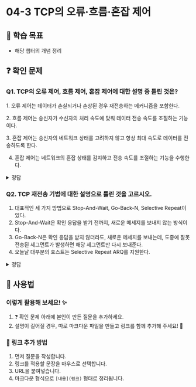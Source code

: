 # 04-3 TCP의 오류·흐름·혼잡 제어

## 📌 학습 목표
- 해당 챕터의 개념 정리

## ❓ 확인 문제

### Q1. TCP의 오류 제어, 흐름 제어, 혼잡 제어에 대한 설명 중 틀린 것은?

1️. 오류 제어는 데이터가 손실되거나 손상된 경우 재전송하는 메커니즘을 포함한다.

2️. 흐름 제어는 송신자가 수신자의 처리 속도에 맞춰 데이터 전송 속도를 조절하는 기능이다.

3️. 혼잡 제어는 송신자의 네트워크 상태를 고려하지 않고 항상 최대 속도로 데이터를 전송하도록 한다.

4. 혼잡 제어는 네트워크의 혼잡 상태를 감지하고 전송 속도를 조절하는 기능을 수행한다.

<details>
<summary>정답</summary>

- **3. 혼잡 제어는 송신자의 네트워크 상태를 고려하지 않고 항상 최대 속도로 데이터를 전송하도록 한다. X**   
  - TCP의 혼잡 제어는 네트워크의 혼잡 상태를 감지하고, 혼잡이 발생하면 전송 속도를 낮추는 방식으로 작동한다.

**[해설]**

- **1️. 오류 제어는 데이터가 손실되거나 손상된 경우 재전송하는 메커니즘을 포함한다. O**   
  -  TCP는 오류 제어 기능을 통해 데이터가 손실되거나 손상될 경우 재전송하는 기능을 제공합니다.


- **2. 흐름 제어는 송신자가 수신자의 처리 속도에 맞춰 데이터 전송 속도를 조절하는 기능이다. O**   
  - 흐름 제어는 송신자의 전송 속도를 조절하여 수신자가 처리할 수 있도록 도와줍니다.
  

- **4. 혼잡 제어는 네트워크의 혼잡 상태를 감지하고 전송 속도를 조절하는 기능을 수행한다. O** 
  - 혼잡 제어는 네트워크 상태를 고려하여 과부하를 방지하는 기능을 합니다.
  
---

</details> 

### Q2. TCP 재전송 기법에 대한 설명으로 틀린 것을 고르시오.

1. 대표적인 세 가지 방법으로 Stop-And-Wait, Go-Back-N, Selective Repeat이 있다.
2. Stop-And-Wait은 확인 응답을 받기 전까지, 새로운 메세지를 보내지 않는 방식이다.
3. Go-Back-N은 확인 응답을 받지 않더라도, 새로운 메세지를 보내는데, 도중에 잘못 전송된 세그먼트가 발생하면 해당 세그먼트만 다시 보내준다.
4. 오늘날 대부분의 호스트는 Selective Repeat ARQ를 지원한다.

<details>
<summary>정답</summary>

##### 3. Go-Back-N은 확인 응답을 받지 않더라도, 새로운 메세지를 보내는데, 도중에 잘못 전송된 세그먼트가 발생하면 해당 세그먼트만 다시 보내준다. -> X

**[해설]**
도중 잘못 전송된 세그먼트가 발생하면 해당 세그먼트만 다시 보내는 방법은 Selective Repeat ARQ이다.

Go-Back-N의 경우, 확인 응답을 받은 후, 손실된 세그먼트임이 판단되면, 해당 세그먼트 부터 다시 보낸다.

</details>


## 📝 사용법  
### 이렇게 활용해 보세요! ✨  
1. ❓ 확인 문제 아래에 본인이 만든 질문을 추가하세요.  
2. 설명이 길어질 경우, 따로 마크다운 파일을 만들고 링크를 함께 추가해 주세요! 🔗  

### 🔗 링크 추가 방법  
1. 먼저 질문을 작성합니다.  
2. 링크를 적용할 문장을 마우스로 선택합니다.  
3. URL을 붙여넣습니다.  
4. 마크다운 형식으로 `[내용](링크)` 형태로 정리됩니다.  
